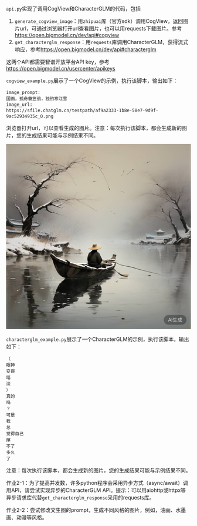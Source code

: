 `api.py`实现了调用CogView和CharacterGLM的代码，包括
1. `generate_cogview_image`：用`zhipuai`库（官方sdk）调用CogView，返回图片url，可通过浏览器打开url查看图片，也可以用requests下载图片。参考<https://open.bigmodel.cn/dev/api#cogview>
2. `get_characterglm_response`：用`requests`库调用CharacterGLM，获得流式响应，参考<https://open.bigmodel.cn/dev/api#characterglm>

这两个API都需要智谱开放平台API key，参考 <https://open.bigmodel.cn/usercenter/apikeys> 


`cogview_example.py`展示了一个CogView的示例，执行该脚本，输出如下：
```Plain Text
image_prompt:
国画，孤舟蓑笠翁，独钓寒江雪
image_url:
https://sfile.chatglm.cn/testpath/af9a2333-1b8e-58e7-9d9f-9ac52934935c_0.png
```

浏览器打开url，可以查看生成的图片。注意：每次执行该脚本，都会生成新的图片，您的生成结果可能与示例结果不同。

![](./images/02_cogview_result.png)


`characterglm_example.py`展示了一个CharacterGLM的示例，执行该脚本，输出如下：
```Plain Text
（
眼神
变得
暗
淡
）
真的
吗
？
可是
我
总
觉得自己
撑
不了
多久
了
```
注意：每次执行该脚本，都会生成新的图片，您的生成结果可能与示例结果不同。


作业2-1：为了提高并发数，许多python程序会采用异步方式（async/await）调用API，请尝试实现异步的CharacterGLM API。提示：可以用aiohttp或httpx等异步请求库代替`get_characterglm_response`采用的requests库。

作业2-2：尝试修改文生图的prompt，生成不同风格的图片，例如，油画、水墨画、动漫等风格。
